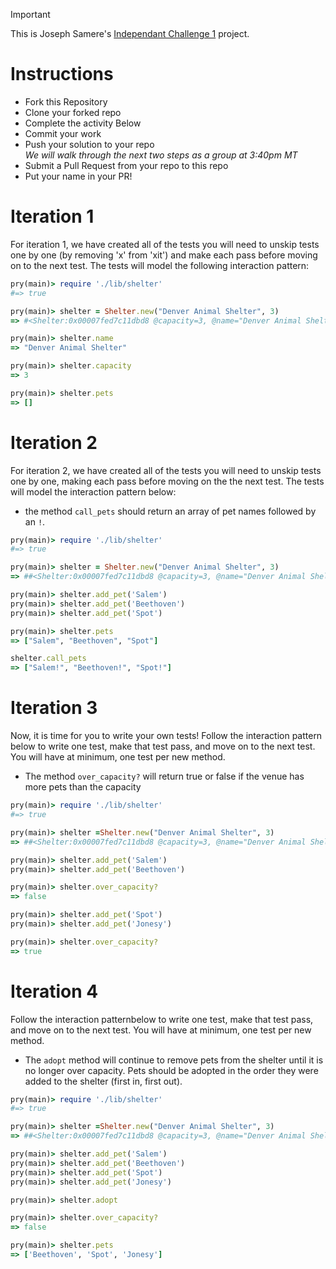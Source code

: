 > [!IMPORTANT]  
> This is Joseph Samere's [Independant Challenge 1](https://github.com/JustJoeYo/musical-waffle) project.

# Instructions

- Fork this Repository
- Clone your forked repo
- Complete the activity Below
- Commit your work
- Push your solution to your repo  
  _We will walk through the next two steps as a group at 3:40pm MT_
- Submit a Pull Request from your repo to this repo
- Put your name in your PR!

# Iteration 1

For iteration 1, we have created all of the tests you will need to unskip tests one by one (by removing 'x' from 'xit') and make each pass before moving on to the next test. The tests will model the following interaction pattern:

```ruby
pry(main)> require './lib/shelter'
#=> true

pry(main)> shelter = Shelter.new("Denver Animal Shelter", 3)
=> #<Shelter:0x00007fed7c11dbd8 @capacity=3, @name="Denver Animal Shelter", @pets=[]>

pry(main)> shelter.name
=> "Denver Animal Shelter"

pry(main)> shelter.capacity
=> 3

pry(main)> shelter.pets
=> []
```

# Iteration 2

For iteration 2, we have created all of the tests you will need to unskip tests one by one, making each pass before moving on the the next test. The tests will model the interaction pattern below:

- the method `call_pets` should return an array of pet names followed by an `!`.

```ruby
pry(main)> require './lib/shelter'
#=> true

pry(main)> shelter = Shelter.new("Denver Animal Shelter", 3)
=> ##<Shelter:0x00007fed7c11dbd8 @capacity=3, @name="Denver Animal Shelter", @pets=[]>

pry(main)> shelter.add_pet('Salem')
pry(main)> shelter.add_pet('Beethoven')
pry(main)> shelter.add_pet('Spot')

pry(main)> shelter.pets
=> ["Salem", "Beethoven", "Spot"]

shelter.call_pets
=> ["Salem!", "Beethoven!", "Spot!"]

```

# Iteration 3

Now, it is time for you to write your own tests! Follow the interaction pattern below to write one test, make that test pass, and move on to the next test. You will have at minimum, one test per new method.

- The method `over_capacity?` will return true or false if the venue has more pets
  than the capacity

```ruby
pry(main)> require './lib/shelter'
#=> true

pry(main)> shelter =Shelter.new("Denver Animal Shelter", 3)
=> ##<Shelter:0x00007fed7c11dbd8 @capacity=3, @name="Denver Animal Shelter", @pets=[]>

pry(main)> shelter.add_pet('Salem')
pry(main)> shelter.add_pet('Beethoven')

pry(main)> shelter.over_capacity?
=> false

pry(main)> shelter.add_pet('Spot')
pry(main)> shelter.add_pet('Jonesy')

pry(main)> shelter.over_capacity?
=> true

```

# Iteration 4

Follow the interaction patternbelow to write one test, make that test pass, and move on to the next test. You will have at minimum, one test per new method.

- The `adopt` method will continue to remove pets from the shelter until it is
  no longer over capacity. Pets should be adopted in the order they were added to the shelter (first in, first out).

```ruby
pry(main)> require './lib/shelter'
#=> true

pry(main)> shelter =Shelter.new("Denver Animal Shelter", 3)
=> ##<Shelter:0x00007fed7c11dbd8 @capacity=3, @name="Denver Animal Shelter", @pets=[]>

pry(main)> shelter.add_pet('Salem')
pry(main)> shelter.add_pet('Beethoven')
pry(main)> shelter.add_pet('Spot')
pry(main)> shelter.add_pet('Jonesy')

pry(main)> shelter.adopt

pry(main)> shelter.over_capacity?
=> false

pry(main)> shelter.pets
=> ['Beethoven', 'Spot', 'Jonesy']

```
